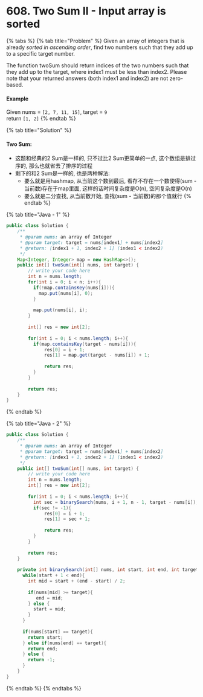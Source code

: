 # 608. Two Sum II - Input array is sorted

{% tabs %}
{% tab title="Problem" %}
Given an array of integers that is already _sorted in ascending order_, find two numbers such that they add up to a specific target number.

The function twoSum should return indices of the two numbers such that they add up to the target, where index1 must be less than index2. Please note that your returned answers \(both index1 and index2\) are not zero-based.

#### Example

Given nums = `[2, 7, 11, 15]`, target = `9`  
return `[1, 2]`
{% endtab %}

{% tab title="Solution" %}
#### Two Sum:

* 这题和经典的2 Sum是一样的, 只不过比2 Sum更简单的一点, 这个数组是排过序的, 那么也就省去了排序的过程
* 剩下的和2 Sum是一样的, 也是两种解法:
  * 要么就是用hashmap, 从当前这个数到最后, 看存不存在一个数使得\(sum - 当前数\)存在于map里面, 这样的话时间复杂度是O\(n\), 空间复杂度是O\(n\)
  * 要么就是二分查找, 从当前数开始, 查找\(sum - 当前数\)的那个值就行
{% endtab %}

{% tab title="Java - 1" %}
```java
public class Solution {
    /**
     * @param nums: an array of Integer
     * @param target: target = nums[index1] + nums[index2]
     * @return: [index1 + 1, index2 + 1] (index1 < index2)
     */
    Map<Integer, Integer> map = new HashMap<>();
    public int[] twoSum(int[] nums, int target) {
        // write your code here
        int n = nums.length;
        for(int i = 0; i < n; i++){
          if(!map.containsKey(nums[i])){
            map.put(nums[i], 0);
          }
          
          map.put(nums[i], i);
        }
        
        int[] res = new int[2];
        
        for(int i = 0; i < nums.length; i++){
          if(map.containsKey(target - nums[i])){
              res[0] = i + 1;
              res[1] = map.get(target - nums[i]) + 1;
              
              return res;
          }
        }
        
        return res;
    }
}
```
{% endtab %}

{% tab title="Java - 2" %}
```java
public class Solution {
    /**
     * @param nums: an array of Integer
     * @param target: target = nums[index1] + nums[index2]
     * @return: [index1 + 1, index2 + 1] (index1 < index2)
     */
    public int[] twoSum(int[] nums, int target) {
        // write your code here
        int n = nums.length;
        int[] res = new int[2];
        
        for(int i = 0; i < nums.length; i++){
          int sec = binarySearch(nums, i + 1, n - 1, target - nums[i]);
          if(sec != -1){
              res[0] = i + 1;
              res[1] = sec + 1;
              
              return res;
          }
        }
        
        return res;
    }
    
    private int binarySearch(int[] nums, int start, int end, int target){
      while(start + 1 < end){
        int mid = start + (end - start) / 2;
        
        if(nums[mid] >= target){
           end = mid; 
        } else {
          start = mid;
        }
      }
      
      if(nums[start] == target){
        return start;
      } else if(nums[end] == target){
        return end;
      } else {
        return -1;
      }
    }
}
```
{% endtab %}
{% endtabs %}

